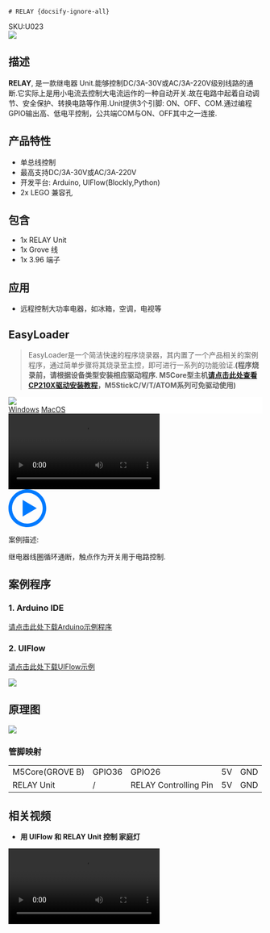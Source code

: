     # RELAY {docsify-ignore-all}

<div class="badge badge-pill badge-primary product_sku_tag">SKU:U023</div>

<div class="product_pic"><img src="assets/img/product_pics/unit/M5GO_Unit_relay.webp"></div>


## 描述

**RELAY**, 是一款继电器 Unit.能够控制DC/3A-30V或AC/3A-220V级别线路的通断.它实际上是用小电流去控制大电流运作的一种自动开关.故在电路中起着自动调节、安全保护、转换电路等作用.Unit提供3个引脚: ON、OFF、COM.通过编程GPIO输出高、低电平控制，公共端COM与ON、OFF其中之一连接.

## 产品特性

- 单总线控制
- 最高支持DC/3A-30V或AC/3A-220V
- 开发平台: Arduino, UIFlow(Blockly,Python)
- 2x LEGO 兼容孔

## 包含

- 1x RELAY Unit
- 1x Grove 线
- 1x 3.96 端子

## 应用

- 远程控制大功率电器，如冰箱，空调，电视等

## EasyLoader

>EasyLoader是一个简洁快速的程序烧录器，其内置了一个产品相关的案例程序，通过简单步骤将其烧录至主控，即可进行一系列的功能验证.**(程序烧录前，请根据设备类型安装相应驱动程序. M5Core型主机[请点击此处查看CP210X驱动安装教程](zh_CN/arduino/arduino_development?id=安装串口驱动)，M5StickC/V/T/ATOM系列可免驱动使用)**

<div class="easyloader-box">
    <div style="background-color:white;">
        <div><img src="https://m5stack.oss-cn-shenzhen.aliyuncs.com/image/easyloader_intro.webp"></div>
        <div class="easyloader-btn">
            <a href="https://m5stack.oss-cn-shenzhen.aliyuncs.com/EasyLoader/Windows/UNIT/For%20M5Core/EasyLoader_Relay_UNIT_With_M5Core.exe">Windows</a>
            <a href="https://m5stack.oss-cn-shenzhen.aliyuncs.com/EasyLoader/MacOS/UNIT/EasyLoader_Relay_UNIT_With_M5Core.dmg">MacOS</a>
            <!-- <a>Linux</a>
            <a>MacOS</a> -->
        </div>
    </div>
    <div>
        <video id="example_video" controls>
            <source src="https://m5stack.oss-cn-shenzhen.aliyuncs.com/video/Product_example_video/Unit/Relay_UNIT.mp4" type="video/mp4">
        </video>
        <div class="easyloader-mask">
        <a>
            <svg id="play-btn" t="1583228776634" class="icon" viewBox="0 0 1024 1024" version="1.1" xmlns="http://www.w3.org/2000/svg" p-id="4152" width="75" height="75"><path d="M512 0C229.216 0 0 229.216 0 512s229.216 512 512 512 512-229.216 512-512S794.784 0 512 0z m0 928C282.24 928 96 741.76 96 512S282.24 96 512 96s416 186.24 416 416-186.24 416-416 416zM384 288l384 224-384 224z" p-id="4153" fill="#007aff"></path></svg></a>
            <p>案例描述:</p>
            <p>继电器线圈循环通断，触点作为开关用于电路控制.</p>
        </div>
    </div>
</div>


## 案例程序

### 1. Arduino IDE

[请点击此处下载Arduino示例程序](https://github.com/m5stack/M5-ProductExampleCodes/tree/master/Unit/RELAY/Arduino)

### 2. UIFlow

[请点击此处下载UIFlow示例](https://github.com/m5stack/M5-ProductExampleCodes/tree/master/Unit/RELAY/UIFlow)

<img src="assets/img/product_pics/unit/unit_example/RELAY/example_unit_relay_01.webp">

## 原理图

<img src="assets/img/product_pics/unit/relay_sch.JPG">

### 管脚映射

<table>
 <tr><td>M5Core(GROVE B)</td><td>GPIO36</td><td>GPIO26</td><td>5V</td><td>GND</td></tr>
 <tr><td>RELAY Unit</td><td>/</td><td>RELAY Controlling Pin</td><td>5V</td><td>GND</td></tr>
</table>

## 相关视频

- **用 UIFlow 和 RELAY Unit 控制 家庭灯**

<video class="video_size" controls>
    <source src="https://m5stack.oss-cn-shenzhen.aliyuncs.com/video/LukeVideo/Blinking%20a%20bulb%20with%20the%20M5%20Relay%20unit..mp4" type="video/mp4">
</video>


<script>

   var purchase_link = 'https://m5stack.com/collections/m5-unit/products/mini-3a-relay-unit';

   anchor_search(purchase_link);
   scrollFunc();

</script>